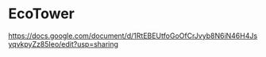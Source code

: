 # EcoTower

https://docs.google.com/document/d/1RtEBEUtfoGoOfCrJvyb8N6iN46H4JsyqvkpyZz85Ieo/edit?usp=sharing
